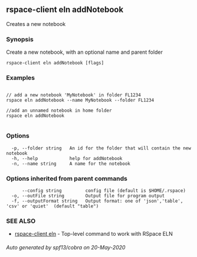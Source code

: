 ## rspace-client eln addNotebook

Creates a new notebook

### Synopsis

Create a new notebook, with an optional name and parent folder
	

```
rspace-client eln addNotebook [flags]
```

### Examples

```

// add a new notebook 'MyNotebook' in folder FL1234
rspace eln addNotebook --name MyNotebook --folder FL1234

//add an unnamed notebook in home folder
rspace eln addNotebook
	
```

### Options

```
  -p, --folder string   An id for the folder that will contain the new notebook
  -h, --help            help for addNotebook
  -n, --name string     A name for the notebook
```

### Options inherited from parent commands

```
      --config string         config file (default is $HOME/.rspace)
  -o, --outFile string        Output file for program output
  -f, --outputFormat string   Output format: one of 'json','table', 'csv' or 'quiet'  (default "table")
```

### SEE ALSO

* [rspace-client eln](rspace-client_eln.md)	 - Top-level command to work with RSpace ELN

###### Auto generated by spf13/cobra on 20-May-2020
